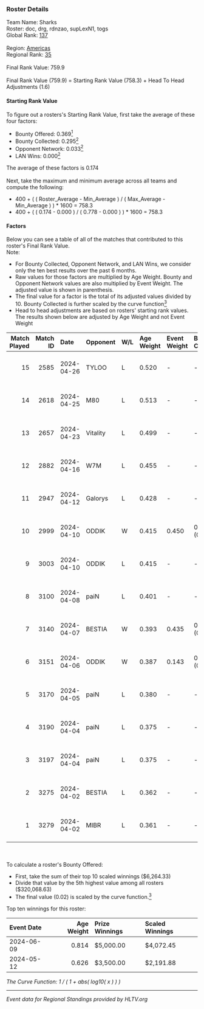 ### Roster Details<br />
Team Name: Sharks<br />
Roster: doc, drg, rdnzao, supLexN1, togs<br />
Global Rank: [137](../standings_global.md)<br />
<br />
Region: [Americas]( ../standings_americas.md)<br />
Regional Rank: [35]( ../standings_americas.md)<br />
<br />
Final Rank Value:  759.9<br />
<br />
Final Rank Value (759.9) = Starting Rank Value (758.3) + Head To Head Adjustments (1.6)<br />

#### Starting Rank Value<br />
To figure out a rosters's Starting Rank Value, first take the average of these four factors:<br />
- Bounty Offered: 0.369[<sup>1</sup>](#table2)
- Bounty Collected: 0.295[<sup>2</sup>](#table1)
- Opponent Network: 0.033[<sup>2</sup>](#table1)
- LAN Wins: 0.000[<sup>2</sup>](#table1)

The average of these factors is 0.174<br />
<br />
Next, take the maximum and minimum average across all teams and compute the following:<br />
- 400 + ( ( Roster_Average - Min_Average ) / ( Max_Average - Min_Average ) ) * 1600 = 758.3
- 400 + ( ( 0.174 - 0.000 ) / ( 0.778 - 0.000 ) ) * 1600 = 758.3


#### Factors<br />
Below you can see a table of all of the matches that contributed to this roster's Final Rank Value.<br />
Note:<br />

- For Bounty Collected, Opponent Network, and LAN Wins, we consider only the ten best results over the past 6 months.
- Raw values for those factors are multiplied by Age Weight. Bounty and Opponent Network values are also multiplied by Event Weight. The adjusted value is shown in parenthesis.
- The final value for a factor is the total of its adjusted values divided by 10. Bounty Collected is further scaled by the curve function[<sup>3</sup>](#curveFunction)
- Head to head adjustments are based on rosters' starting rank values. The results shown below are adjusted by Age Weight and not Event Weight
<span id="table1"></span><br />


| Match Played | Match ID | Date       | Opponent | W/L | Age Weight | Event Weight | Bounty Collected | Opponent Network | LAN Wins  | H2H Adj. | Roster                            |
| -: | -: | :- | :- | :- | :- | :- | :- | :- | :- | -: | :- |
|           15 |     2585 | 2024-04-26 | TYLOO    | L   | 0.520      | -            | -                | -                | -         |    -8.12 | doc, drg, rdnzao, supLexN1, togs  |
|           14 |     2618 | 2024-04-25 | M80      | L   | 0.513      | -            | -                | -                | -         |    -1.14 | doc, drg, rdnzao, supLexN1, togs  |
|           13 |     2657 | 2024-04-23 | Vitality | L   | 0.499      | -            | -                | -                | -         |    -0.04 | doc, drg, rdnzao, supLexN1, togs  |
|           12 |     2882 | 2024-04-16 | W7M      | L   | 0.455      | -            | -                | -                | -         |    -5.95 | doc, drg, rdnzao, supLexN1, togs  |
|           11 |     2947 | 2024-04-12 | Galorys  | L   | 0.428      | -            | -                | -                | -         |    -4.46 | doc, drg, rdnzao, supLexN1, togs  |
|           10 |     2999 | 2024-04-10 | ODDIK    | W   | 0.415      | 0.450        | 0.099 (0.019)    | 0.805 (0.151)    | 0 (0.000) |     9.61 | doc, drg, lukiz, rdnzao, supLexN1 |
|            9 |     3003 | 2024-04-10 | ODDIK    | L   | 0.415      | -            | -                | -                | -         |    -3.50 | doc, drg, lukiz, rdnzao, supLexN1 |
|            8 |     3100 | 2024-04-08 | paiN     | L   | 0.401      | -            | -                | -                | -         |    -0.35 | doc, drg, rdnzao, supLexN1, togs  |
|            7 |     3140 | 2024-04-07 | BESTIA   | W   | 0.393      | 0.435        | 0.096 (0.016)    | 0.776 (0.132)    | 0 (0.000) |     9.63 | doc, drg, rdnzao, supLexN1, togs  |
|            6 |     3151 | 2024-04-06 | ODDIK    | W   | 0.387      | 0.143        | 0.099 (0.005)    | 0.805 (0.045)    | 0 (0.000) |     9.40 | doc, drg, gafolo, supLexN1, togs  |
|            5 |     3170 | 2024-04-05 | paiN     | L   | 0.380      | -            | -                | -                | -         |    -0.29 | doc, drg, gafolo, supLexN1, togs  |
|            4 |     3190 | 2024-04-04 | paiN     | L   | 0.375      | -            | -                | -                | -         |    -0.28 | doc, drg, gafolo, supLexN1, togs  |
|            3 |     3197 | 2024-04-04 | paiN     | L   | 0.375      | -            | -                | -                | -         |    -0.28 | doc, drg, gafolo, supLexN1, togs  |
|            2 |     3275 | 2024-04-02 | BESTIA   | L   | 0.362      | -            | -                | -                | -         |    -2.34 | doc, drg, rdnzao, supLexN1, togs  |
|            1 |     3279 | 2024-04-02 | MIBR     | L   | 0.361      | -            | -                | -                | -         |    -0.30 | doc, drg, rdnzao, supLexN1, togs  |

<br />
<span id="table2"></span><br />
To calculate a roster's Bounty Offered:<br />

- First, take the sum of their top 10 scaled winnings ($6,264.33)
- Divide that value by the 5th highest value among all rosters ($320,068.63)
- The final value (0.02) is scaled by the curve function.[<sup>3</sup>](#curveFunction)

Top ten winnings for this roster:<br />

| Event Date | Age Weight | Prize Winnings | Scaled Winnings |
| :- | -: | :- | :- |
| 2024-06-09 |      0.814 | $5,000.00      | $4,072.45       |
| 2024-05-12 |      0.626 | $3,500.00      | $2,191.88       |


<span id="curveFunction"></span>_The Curve Function: 1 / ( 1 + abs( log10( x ) ) )_<br />

---
_Event data for Regional Standings provided by HLTV.org_<br />
